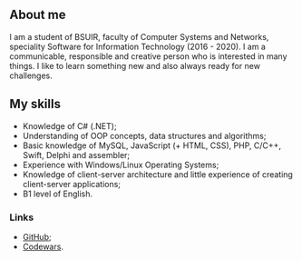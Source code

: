 ## About me
I am a student of BSUIR, faculty of Computer Systems and Networks, speciality Software for Information Technology (2016 - 2020). I am a communicable, responsible and creative person who is interested in many things. I like to learn something new and also always ready for new challenges.

## My skills
* Knowledge of C# (.NET);
* Understanding of OOP concepts, data structures and algorithms;
* Basic knowledge of MySQL, JavaScript (+ HTML, CSS), PHP, C/С++, Swift, Delphi and assembler;
* Experience with Windows/Linux Operating Systems;
* Knowledge of client-server architecture and little experience of creating client-server applications;
* B1 level of English.



### Links
* [GitHub](https://github.com/AnnZh);
* [Codewars](https://www.codewars.com/users/AnnZh).
